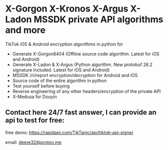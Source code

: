 # X-Gorgon X-Kronos X-Argus X-Ladon MSSDK private API algorithms and more
TikTok iOS & Android encryption algorithms in python for 


 - Generate X-Gorgon8404 (Offline source code algorithm. Latest for iOS and Android)
 - Generate X-Ladon & X-Argus (Python algorithm. New protobuf 26.2 signature included. Latest for iOS and Android)
 - MSSDK /ri/report encryption/decryption for Android and iOS
 - Source code of the entire algorithm in python 
 - Test yourself before buying
 - Reverse engineering of any other headers/encryption of the private API
 - X-Medusa for Douyin
   
 
## Contact here 24/7 fast answer, I can provide an api to test for free:

free demo: https://rapidapi.com/TikTanic/api/tiktok-api-signer

email: deere32@proton.me
